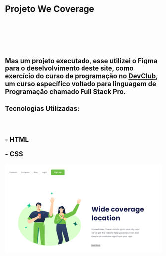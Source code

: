 
<h1> Projeto We Coverage <h1/>
<br>
<br>
<h2> Mas um projeto executado, esse utilizei o Figma para o deselvolvimento deste site, como exercício do curso de programação no <a href= "https://rodolfomori.com.br/devclub">DevClub</a>, um curso específico voltado para linguagem de Programação chamado Full Stack Pro.</h2>

<h2> Tecnologias Utilizadas:<h2/>
<br>
    <p> - HTML <p/>
    <p> - CSS <p/>
        
<img src="https://raw.githubusercontent.com/Ricardo2602020/2--Projeto-feito-pelo-Figma-com-HTML-e-CSS---Wide-Coverage/388b48bba8300712a71743f7345d0355ac35e5b7/img/Wide%20Coverage.png" />
